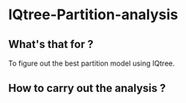 # IQtree-Partition-analysis
## What's that for ?
 To figure out the best partition model using IQtree.
## How to carry out the analysis ?
  
